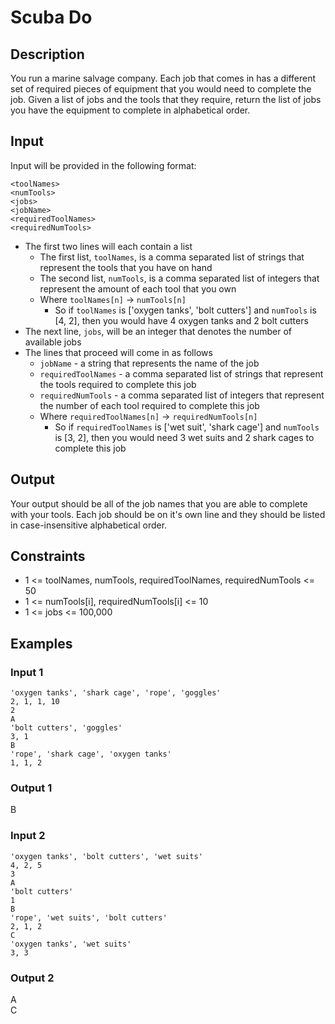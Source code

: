 # Scuba Do
## Description
You run a marine salvage company. Each job that comes in has a different set of required pieces of equipment that you would need to complete the job. Given a list of jobs and the tools that they require, return the list of jobs you have the equipment to complete in alphabetical order.

## Input
Input will be provided in the following format:

```
<toolNames>
<numTools>
<jobs>
<jobName>
<requiredToolNames>
<requiredNumTools>
```

* The first two lines will each contain a list
    * The first list, `toolNames`, is a comma separated list of strings that represent the tools that you have on hand
    * The second list, `numTools`, is a comma separated list of integers that represent the amount of each tool that you own
    * Where `toolNames[n]` -> `numTools[n]`
        * So if `toolNames` is ['oxygen tanks', 'bolt cutters'] and `numTools` is [4, 2], then you would have 4 oxygen tanks and 2 bolt cutters
* The next line, `jobs`, will be an integer that denotes the number of available jobs
* The lines that proceed will come in as follows
    * `jobName` - a string that represents the name of the job
    * `requiredToolNames` - a comma separated  list of strings that represent the tools required to complete this job
    * `requiredNumTools` - a comma separated list of integers that represent the number of each tool required to complete this job
    * Where `requiredToolNames[n]` -> `requiredNumTools[n]`
        * So if `requiredToolNames` is ['wet suit', 'shark cage'] and `numTools` is [3, 2], then you would need 3 wet suits and 2 shark cages to complete this job

## Output
Your output should be all of the job names that you are able to complete with your tools. Each job should be on it's own line and they should be listed in case-insensitive alphabetical order.

## Constraints

* 1 <= toolNames, numTools, requiredToolNames, requiredNumTools <= 50
* 1 <= numTools[i], requiredNumTools[i] <= 10
* 1 <= jobs <= 100,000


## Examples

### Input 1
```
'oxygen tanks', 'shark cage', 'rope', 'goggles'
2, 1, 1, 10
2
A
'bolt cutters', 'goggles'
3, 1
B
'rope', 'shark cage', 'oxygen tanks'
1, 1, 2
```

### Output 1
B


### Input 2
```
'oxygen tanks', 'bolt cutters', 'wet suits'
4, 2, 5
3
A
'bolt cutters'
1
B
'rope', 'wet suits', 'bolt cutters'
2, 1, 2
C
'oxygen tanks', 'wet suits'
3, 3
```

### Output 2
A \
C